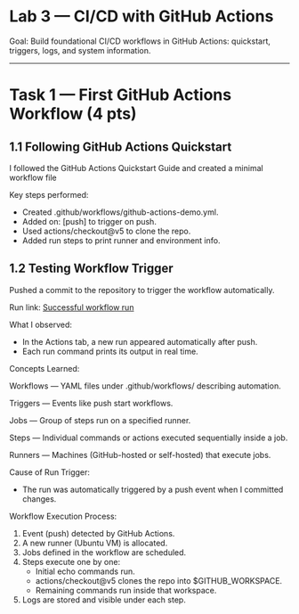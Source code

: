 # Lab 3 — CI/CD with GitHub Actions

Goal: Build foundational CI/CD workflows in GitHub Actions: quickstart, triggers, logs, and system information.

------------------------------------------------------------
# Task 1 — First GitHub Actions Workflow (4 pts)

## 1.1 Following GitHub Actions Quickstart

I followed the GitHub Actions Quickstart Guide and created a minimal workflow file

Key steps performed:
- Created .github/workflows/github-actions-demo.yml.
- Added on: [push] to trigger on push.
- Used actions/checkout@v5 to clone the repo.
- Added run steps to print runner and environment info.

## 1.2 Testing Workflow Trigger

Pushed a commit to the repository to trigger the workflow automatically.

Run link:
[Successful workflow run](https://github.com/spiritonchic/F25-DevOps-Intro/actions/runs/17920989838)

What I observed:
- In the Actions tab, a new run appeared automatically after push.
- Each run command prints its output in real time.

Concepts Learned:

Workflows — YAML files under .github/workflows/ describing automation.

Triggers — Events like push start workflows.

Jobs — Group of steps run on a specified runner.

Steps — Individual commands or actions executed sequentially inside a job.

Runners — Machines (GitHub-hosted or self-hosted) that execute jobs.

Cause of Run Trigger:

- The run was automatically triggered by a push event when I committed changes.

Workflow Execution Process:

1. Event (push) detected by GitHub Actions.
2. A new runner (Ubuntu VM) is allocated.
3. Jobs defined in the workflow are scheduled.
4. Steps execute one by one:
    - Initial echo commands run.
    - actions/checkout@v5 clones the repo into $GITHUB_WORKSPACE.
    - Remaining commands run inside that workspace.
5. Logs are stored and visible under each step.
